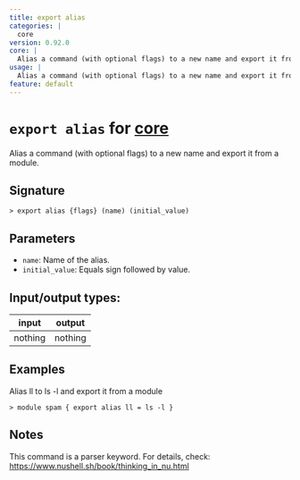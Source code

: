 ```yaml
---
title: export alias
categories: |
  core
version: 0.92.0
core: |
  Alias a command (with optional flags) to a new name and export it from a module.
usage: |
  Alias a command (with optional flags) to a new name and export it from a module.
feature: default
---
```

<!-- This file is automatically generated. Please edit the command in https://github.com/nushell/nushell instead. -->

# `export alias` for [core](/commands/categories/core.md)

<div class='command-title'>Alias a command (with optional flags) to a new name and export it from a module.</div>

## Signature

```> export alias {flags} (name) (initial_value)```

## Parameters

 -  `name`: Name of the alias.
 -  `initial_value`: Equals sign followed by value.


## Input/output types:

| input   | output  |
| ------- | ------- |
| nothing | nothing |

## Examples

Alias ll to ls -l and export it from a module
```nu
> module spam { export alias ll = ls -l }

```

## Notes
This command is a parser keyword. For details, check:
  https://www.nushell.sh/book/thinking_in_nu.html